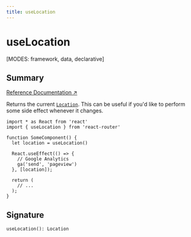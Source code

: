 ```yaml
---
title: useLocation
---
```


# useLocation

<!--
⚠️ ⚠️ IMPORTANT ⚠️ ⚠️ 

Hey! Thank you for helping improve our documentation!

This file is auto-generated from the JSDoc comments in the source
code, so please find the definition of this API and edit the JSDoc
comments accordingly and this file will be re-generated once those
changes are merged.
-->

[MODES: framework, data, declarative]

## Summary

[Reference Documentation ↗](https://api.reactrouter.com/v7/functions/react_router.useLocation.html)

Returns the current [`Location`](https://api.reactrouter.com/v7/interfaces/react_router.Location.html). This can be useful if you'd like to perform some side effect whenever it changes.

```tsx
import * as React from 'react'
import { useLocation } from 'react-router'

function SomeComponent() {
  let location = useLocation()

  React.useEffect(() => {
    // Google Analytics
    ga('send', 'pageview')
  }, [location]);

  return (
    // ...
  );
}
```

## Signature

```tsx
useLocation(): Location
```

